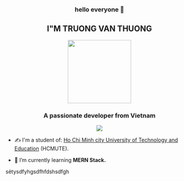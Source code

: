 <h3 align="center"> hello everyone 👋</h3>
<h2 align="center">I"M TRUONG VAN THUONG</h2>
<p align="center"><img src="https://user-images.githubusercontent.com/108728275/199531258-256ac026-d16d-4eb9-bb57-e5961ba60d8e.jpg" width="170"/></p>
<h3 align="center">A passionate developer from Vietnam </h3>
<p align="center"><img src="https://img.icons8.com/color/48/000000/vietnam-circular.png"/></p>

- ✍ I'm a student of: [Ho Chi Minh city University of Technology and Education](https://hcmute.edu.vn) (HCMUTE).

- 🌱 I’m currently learning **MERN Stack.**


<!--
**TruongVanThuong/TruongVanThuong** is a ✨ _special_ ✨ repository because its `README.md` (this file) appears on your GitHub profile.

Here are some ideas to get you started:

- 🔭 I’m currently working on ...
- 🌱 I’m currently learning ...
- 👯 I’m looking to collaborate on ...
- 🤔 I’m looking for help with ...
- 💬 Ask me about ...
- 📫 How to reach me: ...
- 😄 Pronouns: ...
- ⚡ Fun fact: ...
-->
sẻtysdfyhgsdfhfdshsdfgh
